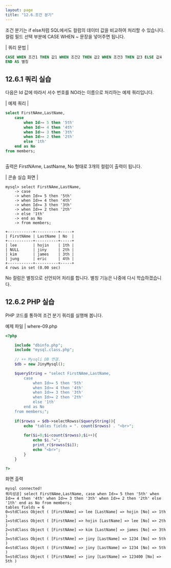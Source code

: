 ```yaml
---
layout: page
title: "12.6.조건 분기"
--- 
```

조건 분기는 if else처럼 SQL에서도 컬럼의 데이터 값을 비교하여 처리할 수 있습니다. 컬럼 필드 선택 부분에 CASE WHEN ~ 문장을 넣어주면 됩니다.  

| 쿼리 문법 | 
```sql
CASE WHEN 조건1 THEN 값1 WHEN 조건2 THEN 값2 WHEN 조건3 THEN 값3 ELSE 값4 
END AS 별칭 
```

## 12.6.1 쿼리 실습 
다음은 Id 값에 따라서 서수 번호를 NO라는 이름으로 처리하는 예제 쿼리입니다.  

| 예제 쿼리 | 
```sql
select FirstNAme,LastName, 
	case
		when Id>= 5 then '5th'
		when Id>= 4 then '4th'
		when Id>= 3 then '3th'
		when Id>= 2 then '2th'
		else '1th'
	end as No
from members;
 
```

출력은 FirstNAme, LastName, No 형태로 3개의 컬럼이 출력이 됩니다.  

| 콘솔 실습 화면 | 
```
mysql> select FirstNAme,LastName,
    -> case
    -> when Id>= 5 then '5th'
    -> when Id>= 4 then '4th'
    -> when Id>= 3 then '3th'
    -> when Id>= 2 then '2th'
    -> else '1th'
    -> end as No
    -> from members;

+-----------+----------+-----+
| FirstNAme | LastName | No  |
+-----------+----------+-----+
| lee       | hojin    | 1th |
| NULL      | jiny     | 2th |
| kim       | james    | 3th |
| jung      | eric     | 4th |
+-----------+----------+-----+
4 rows in set (0.00 sec)

```

No 컬럼은 별칭으로 선언되어 처리를 합니다. 별칭 기능은 나중에 다시 학습하겠습니다.  

## 12.6.2 PHP 실습 
PHP 코드를 통하여 조건 분기 쿼리를 실행해 봅니다.  

예제 파일 | where-09.php 
```php
<?php

	include "dbinfo.php";
	include "mysql.class.php";
 
	// ++ Mysqli DB 연결.
	$db = new JinyMysql();

    $queryString = "select FirstNAme,LastName, 
        case
            when Id>= 5 then '5th'
            when Id>= 4 then '4th'
            when Id>= 3 then '3th'
            when Id>= 2 then '2th'
            else '1th'
        end as No
    from members;";
    
	if($rowss = $db->selectRowss($queryString)){
		echo "tables fields = ". count($rowss) . "<br>";
 
		for($i=0;$i<count($rowss);$i++){
			echo $i."=";            
			print_r($rowss[$i]);
			echo "<br>";
		}
	}

?>

```

화면 출력  
```
mysql connected!
쿼리성공] select FirstNAme,LastName, case when Id>= 5 then '5th' when Id>= 4 then '4th' when Id>= 3 then '3th' when Id>= 2 then '2th' else '1th' end as No from members;
tables fields = 6
0=stdClass Object ( [FirstNAme] => lee [LastName] => hojin [No] => 1th )
1=stdClass Object ( [FirstNAme] => hojin [LastName] => lee [No] => 2th )
2=stdClass Object ( [FirstNAme] => kim [LastName] => james [No] => 3th )
3=stdClass Object ( [FirstNAme] => jiny [LastName] => 1234 [No] => 5th )
4=stdClass Object ( [FirstNAme] => jiny [LastName] => 1234 [No] => 5th )
5=stdClass Object ( [FirstNAme] => jiny [LastName] => 123400 [No] => 5th ) 

```
